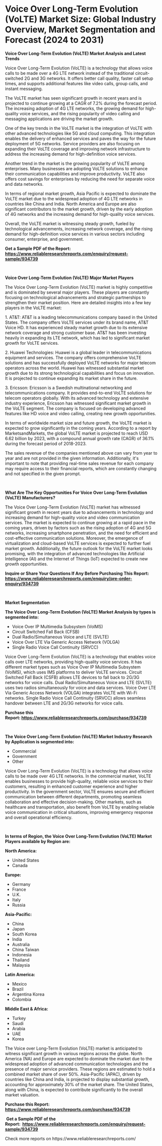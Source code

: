 <p><h1>Voice Over Long-Term Evolution (VoLTE) Market Size: Global Industry Overview, Market Segmentation and Forecast (2024 to 2031)</h1></p><p><strong>Voice Over Long-Term Evolution (VoLTE) Market Analysis and Latest Trends</strong></p>
<p><p>Voice Over Long-Term Evolution (VoLTE) is a technology that allows voice calls to be made over a 4G LTE network instead of the traditional circuit-switched 2G and 3G networks. It offers better call quality, faster call setup times, and supports additional features like video calls, group calls, and instant messaging.</p><p>The VoLTE market has seen significant growth in recent years and is projected to continue growing at a CAGR of 7.2% during the forecast period. The increasing adoption of 4G LTE networks, the growing demand for high-quality voice services, and the rising popularity of video calling and messaging applications are driving the market growth.</p><p>One of the key trends in the VoLTE market is the integration of VoLTE with other advanced technologies like 5G and cloud computing. This integration enables the delivery of enhanced services and paves the way for the future deployment of 5G networks. Service providers are also focusing on expanding their VoLTE coverage and improving network infrastructure to address the increasing demand for high-definition voice services.</p><p>Another trend in the market is the growing popularity of VoLTE among enterprises. Many businesses are adopting VoLTE solutions to enhance their communication capabilities and improve productivity. VoLTE also offers cost savings for enterprises by reducing the need for separate voice and data networks.</p><p>In terms of regional market growth, Asia Pacific is expected to dominate the VoLTE market due to the widespread adoption of 4G LTE networks in countries like China and India. North America and Europe are also significant contributors to the market growth, driven by the early adoption of 4G networks and the increasing demand for high-quality voice services.</p><p>Overall, the VoLTE market is witnessing steady growth, fueled by technological advancements, increasing network coverage, and the rising demand for high-definition voice services in various sectors including consumer, enterprise, and government.</p></p>
<p><strong>Get a Sample PDF of the Report:&nbsp; <a href="https://www.reliableresearchreports.com/enquiry/request-sample/934739">https://www.reliableresearchreports.com/enquiry/request-sample/934739</a></strong></p>
<p>&nbsp;</p>
<p><strong>Voice Over Long-Term Evolution (VoLTE) Major Market Players</strong></p>
<p><p>The Voice Over Long-Term Evolution (VoLTE) market is highly competitive and is dominated by several major players. These players are constantly focusing on technological advancements and strategic partnerships to strengthen their market position. Here are detailed insights into a few key players in the VoLTE market:</p><p>1. AT&T: AT&T is a leading telecommunications company based in the United States. The company offers VoLTE services under its brand name, AT&T Voice HD. It has experienced steady market growth due to its extensive network coverage and strong customer base. AT&T has been investing heavily in expanding its LTE network, which has led to significant market growth for VoLTE services.</p><p>2. Huawei Technologies: Huawei is a global leader in telecommunications equipment and services. The company offers comprehensive VoLTE solutions and has successfully deployed VoLTE networks for major telecom operators across the world. Huawei has witnessed substantial market growth due to its strong technological capabilities and focus on innovation. It is projected to continue expanding its market share in the future.</p><p>3. Ericsson: Ericsson is a Swedish multinational networking and telecommunications company. It provides end-to-end VoLTE solutions for telecom operators globally. With its advanced technology and extensive industry experience, Ericsson has witnessed significant market growth in the VoLTE segment. The company is focused on developing advanced features like HD voice and video calling, creating new growth opportunities.</p><p>In terms of worldwide market size and future growth, the VoLTE market is expected to grow significantly in the coming years. According to a report by MarketsandMarkets, the global VoLTE market is projected to reach USD 6.62 billion by 2023, with a compound annual growth rate (CAGR) of 36.1% during the forecast period of 2018-2023.</p><p>The sales revenue of the companies mentioned above can vary from year to year and are not provided in the given information. Additionally, it's important to note that providing real-time sales revenue for each company may require access to their financial reports, which are constantly changing and not specified in the given prompt.</p></p>
<p>&nbsp;</p>
<p><strong>What Are The Key Opportunities For Voice Over Long-Term Evolution (VoLTE) Manufacturers?</strong></p>
<p><p>The Voice Over Long-Term Evolution (VoLTE) market has witnessed significant growth in recent years due to advancements in technology and increasing demand for high-quality voice and video communication services. The market is expected to continue growing at a rapid pace in the coming years, driven by factors such as the rising adoption of 4G and 5G networks, increasing smartphone penetration, and the need for efficient and cost-effective communication solutions. Moreover, the emergence of virtualization and cloud-based VoLTE services is expected to further fuel market growth. Additionally, the future outlook for the VoLTE market looks promising, with the integration of advanced technologies like Artificial Intelligence (AI) and the Internet of Things (IoT) expected to create new growth opportunities.</p></p>
<p><strong>Inquire or Share Your Questions If Any Before Purchasing This Report: <a href="https://www.reliableresearchreports.com/enquiry/pre-order-enquiry/934739">https://www.reliableresearchreports.com/enquiry/pre-order-enquiry/934739</a></strong></p>
<p>&nbsp;</p>
<p><strong>Market Segmentation</strong></p>
<p><strong>The Voice Over Long-Term Evolution (VoLTE) Market Analysis by types is segmented into:</strong></p>
<p><ul><li>Voice Over IP Multimedia Subsystem (VoIMS)</li><li>Circuit Switched Fall Back (CFSB)</li><li>Dual Radio/Simultaneous Voice and LTE (SVLTE)</li><li>Voice Over LTE Via Generic Access Network (VOLGA)</li><li>Single Radio Voice Call Continuity (SRVCC)</li></ul></p>
<p><p>Voice Over Long-Term Evolution (VoLTE) is a technology that enables voice calls over LTE networks, providing high-quality voice services. It has different market types such as Voice Over IP Multimedia Subsystem (VoIMS), which uses IMS platforms to deliver VoLTE services. Circuit Switched Fall Back (CSFB) allows LTE devices to fall back to 2G/3G networks for voice calls. Dual Radio/Simultaneous Voice and LTE (SVLTE) uses two radios simultaneously for voice and data services. Voice Over LTE Via Generic Access Network (VOLGA) integrates VoLTE with Wi-Fi networks. Single Radio Voice Call Continuity (SRVCC) allows seamless handover between LTE and 2G/3G networks for voice calls.</p></p>
<p><strong>Purchase this Report:&nbsp;<a href="https://www.reliableresearchreports.com/purchase/934739">https://www.reliableresearchreports.com/purchase/934739</a></strong></p>
<p>&nbsp;</p>
<p><strong>The Voice Over Long-Term Evolution (VoLTE) Market Industry Research by Application is segmented into:</strong></p>
<p><ul><li>Commercial</li><li>Government</li><li>Other</li></ul></p>
<p><p>Voice Over Long-Term Evolution (VoLTE) is a technology that allows voice calls to be made over 4G LTE networks. In the commercial market, VoLTE enables businesses to provide high-quality, reliable voice services to their customers, resulting in enhanced customer experience and higher productivity. In the government sector, VoLTE ensures secure and efficient communication between different departments, promoting seamless collaboration and effective decision-making. Other markets, such as healthcare and transportation, also benefit from VoLTE by enabling reliable voice communication in critical situations, improving emergency response and overall operational efficiency.</p></p>
<p>&nbsp;</p>
<p><strong>In terms of Region, the Voice Over Long-Term Evolution (VoLTE) Market Players available by Region are:</strong></p>
<p>
    <p> <strong> North America: </strong>
        <ul>
            <li>United States</li>
            <li>Canada</li>
        </ul>
        </p> 
    <p> <strong> Europe: </strong>
        <ul>
            <li>Germany</li>
            <li>France</li>
            <li>U.K.</li>
            <li>Italy</li>
            <li>Russia</li>
        </ul>
        </p> 
    <p> <strong> Asia-Pacific: </strong>
        <ul>
            <li>China</li>
            <li>Japan</li>
            <li>South Korea</li>
            <li>India</li>
            <li>Australia</li>
            <li>China Taiwan</li>
            <li>Indonesia</li>
            <li>Thailand</li>
            <li>Malaysia</li>
        </ul>
        </p> 
    <p> <strong> Latin America: </strong>
        <ul>
            <li>Mexico</li>
            <li>Brazil</li>
            <li>Argentina Korea</li>
            <li>Colombia</li>
        </ul>
        </p> 
    <p> <strong> Middle East & Africa: </strong>
        <ul>
            <li>Turkey</li>
            <li>Saudi</li>
            <li>Arabia</li>
            <li>UAE</li>
            <li>Korea</li>
        </ul>
    </p>
    </p>
<p><p>The Voice over Long-Term Evolution (VoLTE) market is anticipated to witness significant growth in various regions across the globe. North America (NA) and Europe are expected to dominate the market due to the widespread adoption of advanced communication technologies and the presence of major service providers. These regions are estimated to hold a combined market share of over 50%. Asia-Pacific (APAC), driven by countries like China and India, is projected to display substantial growth, accounting for approximately 30% of the market share. The United States, along with China, is expected to contribute significantly to the overall market valuation.</p></p>
<p><strong>Purchase this Report: <a href="https://www.reliableresearchreports.com/purchase/934739">https://www.reliableresearchreports.com/purchase/934739</a></strong></p>
<p>&nbsp;<strong>Get a Sample PDF of the Report:&nbsp;&nbsp;<a href="https://www.reliableresearchreports.com/enquiry/request-sample/934739">https://www.reliableresearchreports.com/enquiry/request-sample/934739</a></strong></p>
<p><strong></strong></p>
<p>Check more reports on https://www.reliableresearchreports.com/</p>